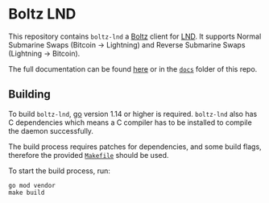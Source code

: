 # Boltz LND

This repository contains `boltz-lnd` a [Boltz](https://boltz.exchange) client for [LND](https://github.com/lightningnetwork/lnd). It supports Normal Submarine Swaps (Bitcoin -> Lightning) and Reverse Submarine Swaps (Lightning -> Bitcoin).

The full documentation can be found [here](https://docs.boltz.exchange/boltz-lnd) or in the [`docs`](https://github.com/BoltzExchange/boltz-lnd/tree/master/docs) folder of this repo.

## Building

To build `boltz-lnd`, [go](https://github.com/golang/go) version 1.14 or higher is required. `boltz-lnd` also has C dependencies which means a C compiler has to be installed to compile the daemon successfully.

The build process requires patches for dependencies, and some build flags, therefore the provided [`Makefile`](https://github.com/BoltzExchange/boltz-lnd/blob/master/Makefile) should be used. 

To start the build process, run:
```
go mod vendor
make build
```
